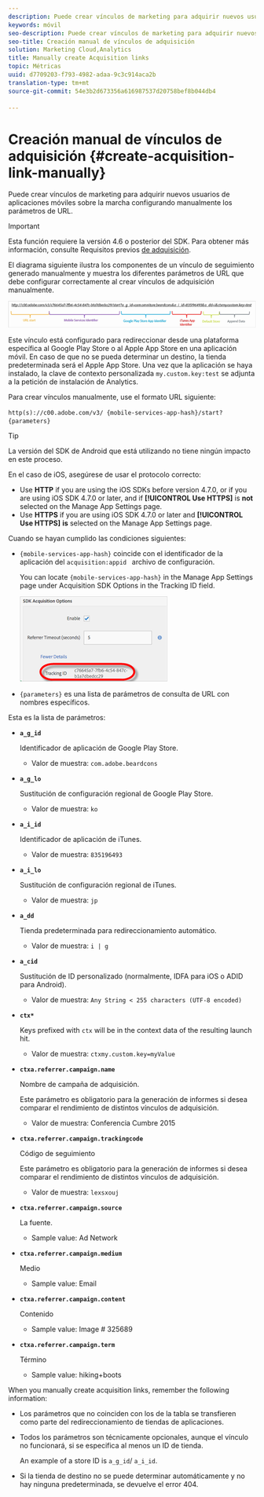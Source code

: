 ```yaml
---
description: Puede crear vínculos de marketing para adquirir nuevos usuarios de aplicaciones móviles sobre la marcha configurando manualmente los parámetros de URL.
keywords: móvil
seo-description: Puede crear vínculos de marketing para adquirir nuevos usuarios de aplicaciones móviles sobre la marcha configurando manualmente los parámetros de URL.
seo-title: Creación manual de vínculos de adquisición
solution: Marketing Cloud,Analytics
title: Manually create Acquisition links
topic: Métricas
uuid: d7709203-f793-4982-adaa-9c3c914aca2b
translation-type: tm+mt
source-git-commit: 54e3b2d673356a616987537d20758bef8b044db4

---
```



# Creación manual de vínculos de adquisición {#create-acquisition-link-manually}

Puede crear vínculos de marketing para adquirir nuevos usuarios de aplicaciones móviles sobre la marcha configurando manualmente los parámetros de URL.

>[!IMPORTANT]
>
>Esta función requiere la versión 4.6 o posterior del SDK. Para obtener más información, consulte Requisitos previos [de adquisición](/help/using/acquisition-main/c-acquisition-prerequisites.md).

El diagrama siguiente ilustra los componentes de un vínculo de seguimiento generado manualmente y muestra los diferentes parámetros de URL que debe configurar correctamente al crear vínculos de adquisición manualmente.

![](assets/acquisition_url.png)

Este vínculo está configurado para redireccionar desde una plataforma específica al Google Play Store o al Apple App Store en una aplicación móvil. En caso de que no se pueda determinar un destino, la tienda predeterminada será el Apple App Store. Una vez que la aplicación se haya instalado, la clave de contexto personalizada `my.custom.key:test` se adjunta a la petición de instalación de Analytics.

Para crear vínculos manualmente, use el formato URL siguiente:

`http(s)://c00.adobe.com/v3/ {mobile-services-app-hash}/start? {parameters}`

>[!TIP]
>
>La versión del SDK de Android que está utilizando no tiene ningún impacto en este proceso.

En el caso de iOS, asegúrese de usar el protocolo correcto:

* Use **HTTP** if you are using the iOS SDKs before version 4.7.0, or if you are using iOS SDK 4.7.0 or later, and if **[!UICONTROL Use HTTPS]** is **not** selected on the Manage App Settings page.
* Use **HTTPS** if you are using iOS SDK 4.7.0 or later and **[!UICONTROL Use HTTPS]** **is** selected on the Manage App Settings page.

Cuando se hayan cumplido las condiciones siguientes:

* `{mobile-services-app-hash}` coincide con el identificador de la aplicación del `acquisition:appid ` archivo de configuración.

   You can locate `{mobile-services-app-hash}` in the Manage App Settings page under Acquisition SDK Options in the Tracking ID field.

   ![](assets/tracking-id.png)

* `{parameters}` es una lista de parámetros de consulta de URL con nombres específicos.

Esta es la lista de parámetros:

* **`a_g_id`**

   Identificador de aplicación de Google Play Store.

   * Valor de muestra: `com.adobe.beardcons`

* **`a_g_lo`**

   Sustitución de configuración regional de Google Play Store.

   * Valor de muestra: `ko`

* **`a_i_id`**

   Identificador de aplicación de iTunes.

   * Valor de muestra: `835196493`

* **`a_i_lo`**

   Sustitución de configuración regional de iTunes.

   * Valor de muestra: `jp`

* **`a_dd`**

   Tienda predeterminada para redireccionamiento automático.

   * Valor de muestra: `i | g`

* **`a_cid`**

   Sustitución de ID personalizado (normalmente, IDFA para iOS o ADID para Android).

   * Valor de muestra: `Any String < 255 characters (UTF-8 encoded)`

* **`ctx*`**

   Keys prefixed with `ctx` will be in the context data of the resulting launch hit.

   * Valor de muestra: `ctxmy.custom.key=myValue`

* **`ctxa.referrer.campaign.name`**

   Nombre de campaña de adquisición.

   Este parámetro es obligatorio para la generación de informes si desea comparar el rendimiento de distintos vínculos de adquisición.

   * Valor de muestra: Conferencia Cumbre 2015

* **`ctxa.referrer.campaign.trackingcode`**

   Código de seguimiento

   Este parámetro es obligatorio para la generación de informes si desea comparar el rendimiento de distintos vínculos de adquisición.

   * Valor de muestra: `lexsxouj`

* **`ctxa.referrer.campaign.source`**

   La fuente.

   * Sample value: Ad Network

* **`ctxa.referrer.campaign.medium`**

   Medio

   * Sample value: Email

* **`ctxa.referrer.campaign.content`**

   Contenido

   * Sample value: Image # 325689

* **`ctxa.referrer.campaign.term`**

   Término

   * Sample value: hiking+boots


When you manually create acquisition links, remember the following information:

* Los parámetros que no coinciden con los de la tabla se transfieren como parte del redireccionamiento de tiendas de aplicaciones.
* Todos los parámetros son técnicamente opcionales, aunque el vínculo no funcionará, si se especifica al menos un ID de tienda.

   An example of a store ID is `a_g_id`/ `a_i_id`.

* Si la tienda de destino no se puede determinar automáticamente y no hay ninguna predeterminada, se devuelve el error 404.

